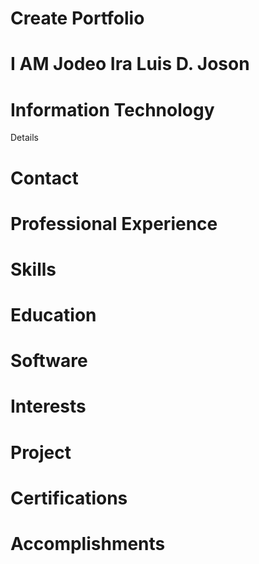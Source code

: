 # Create Portfolio
# I AM Jodeo Ira Luis D. Joson
# Information Technology

Details

# Contact

# Professional Experience

# Skills

# Education

# Software

# Interests

# Project

# Certifications

# Accomplishments



